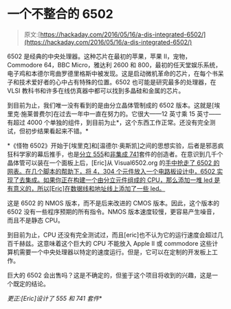 # 一个不整合的 6502

> 原文:[https://hackaday.com/2016/05/16/a-dis-integrated-6502/](https://hackaday.com/2016/05/16/a-dis-integrated-6502/)

6502 是经典的中央处理器。这种芯片在最初的苹果，苹果 II，宠物，Commodore 64，BBC Micro，雅达利 2600 和 800，最初的任天堂娱乐系统，电子鸡和本德尔弯曲罗德里格斯中被发现。这是启动微机革命的芯片，在每个书呆子和技术爱好者的心中占有特殊的位置。6502 也可能是研究最多的处理器，在 VLSI 教科书和许多在线仿真器中都可以找到多晶硅和金属的芯片。

到目前为止，我们唯一没有看到的是由分立晶体管制成的 6502 版本。这就是[埃里克·施莱普费尔]在过去一年中一直在努力的。它很大——12 英寸乘 15 英寸——有超过 4000 个单独的组件，到目前为止*，这个东西工作正常。还没有完全测试，但初步结果看起来不错。*

 *《怪物 6502》开始于[埃里克]和[温德尔·奥斯凯]之间的思想实验，后者是邪恶疯狂科学家的幕后推手，也是[分立 555](http://www.evilmadscientist.com/2014/555v2/)和[非集成 741](http://www.evilmadscientist.com/2014/the-xl741/)套件的创造者。在意识到几千个晶体管可以装在一个面板上后，[Eric]从 Visual6502.org 的[手中抢走了 6502 的网表。在几个脚本的帮助下，将 4，304 个元件放入一个电路板设计中，6502 实现了去集成。如果你正在构建一个由分立元件组成的 CPU，那么添加一堆 led 是有意义的，所以[Eric]在数据线和地址线上添加了一些 led。](http://visual6502.org/)

这是 6502 的 NMOS 版本，而不是后来改进的 CMOS 版本。因此，这个版本的 6502 没有一些程序预期的所有指令。NMOS 版本速度较慢，更容易产生噪音，而且不是静态 CPU。

到目前为止，CPU 还没有完全测试过，而且[eric]也不认为它的运行速度会超过几百千赫兹。这意味着这个巨大的 CPU 不能放入 Apple II 或 commodore 这些计算机需要一个中央处理器以特定的速度运行。但是，它可以在定制的开发板上工作。

巨大的 6502 会出售吗？这是不确定的，但鉴于这个项目将收到的兴趣，这是一个既定的结论。

*更正:[Eric]设计了 555 和 741 套件**